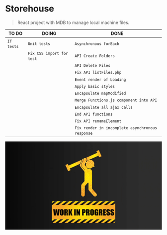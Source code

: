 
# Storehouse
> React project with MDB to manage local machine files.

|TO DO            |DOING                         |DONE                        |
|----------------|-------------------------------|-----------------------------|
|`IT tests`|`Unit tests`|`Asynchronous forEach`|
||`Fix CSS import for test`|`API Create Folders`|
|||`API Delete Files`|
|||`Fix API listFiles.php`
|||`Event render of Loading`
|||`Apply basic styles`
|||`Encapsulate mapModified`
|||`Merge Functions.js component into API`
|||`Encapsulate all ajax calls`
|||`End API functions`
|||`Fix API renameElement`
|||`Fix render in incomplete asynchronous response`

![Under Construction](resourcesGit/under-construction.png)
